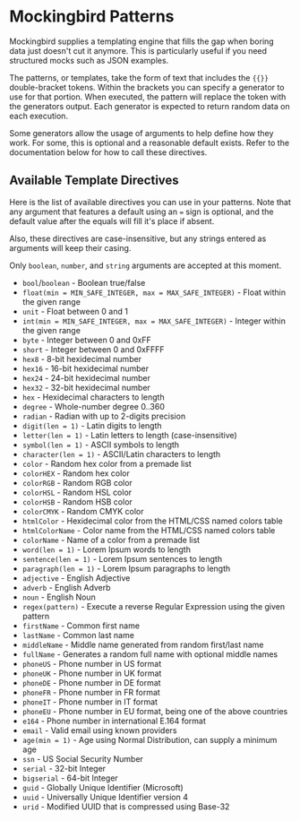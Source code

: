 # Mockingbird Patterns

Mockingbird supplies a templating engine that fills the gap when boring data just
doesn't cut it anymore. This is particularly useful if you need structured mocks
such as JSON examples.

The patterns, or templates, take the form of text that includes the `{{}}`
double-bracket tokens. Within the brackets you can specify a generator to use
for that portion. When executed, the pattern will replace the token with the
generators output. Each generator is expected to return random data on each
execution.

Some generators allow the usage of arguments to help define how they work. For
some, this is optional and a reasonable default exists. Refer to the
documentation below for how to call these directives.

## Available Template Directives

Here is the list of available directives you can use in your patterns. Note that
any argument that features a default using an `=` sign is optional, and the
default value after the equals will fill it's place if absent.

Also, these directives are case-insensitive, but any strings entered as
arguments will keep their casing.

Only `boolean`, `number`, and `string` arguments are accepted at this moment.

* `bool`/`boolean` - Boolean true/false
* `float(min = MIN_SAFE_INTEGER, max = MAX_SAFE_INTEGER)` - Float within the given range
* `unit` - Float between 0 and 1
* `int(min = MIN_SAFE_INTEGER, max = MAX_SAFE_INTEGER)` - Integer within the given range
* `byte` - Integer between 0 and 0xFF
* `short` - Integer between 0 and 0xFFFF
* `hex8` - 8-bit hexidecimal number
* `hex16` - 16-bit hexidecimal number
* `hex24` - 24-bit hexidecimal number
* `hex32` - 32-bit hexidecimal number
* `hex` - Hexidecimal characters to length
* `degree` - Whole-number degree 0..360
* `radian` - Radian with up to 2-digits precision
* `digit(len = 1)` - Latin digits to length
* `letter(len = 1)` - Latin letters to length (case-insensitive)
* `symbol(len = 1)` - ASCII symbols to length
* `character(len = 1)` - ASCII/Latin characters to length
* `color` - Random hex color from a premade list
* `colorHEX` - Random hex color
* `colorRGB` - Random RGB color
* `colorHSL` - Random HSL color
* `colorHSB` - Random HSB color
* `colorCMYK` - Random CMYK color
* `htmlColor` - Hexidecimal color from the HTML/CSS named colors table
* `htmlColorName` - Color name from the HTML/CSS named colors table
* `colorName` - Name of a color from a premade list
* `word(len = 1)` - Lorem Ipsum words to length
* `sentence(len = 1)` - Lorem Ipsum sentences to length
* `paragraph(len = 1)` - Lorem Ipsum paragraphs to length
* `adjective` - English Adjective
* `adverb` - English Adverb
* `noun` - English Noun
* `regex(pattern)` - Execute a reverse Regular Expression using the given pattern
* `firstName` - Common first name
* `lastName` - Common last name
* `middleName` - Middle name generated from random first/last name
* `fullName` - Generates a random full name with optional middle names
* `phoneUS` - Phone number in US format
* `phoneUK` - Phone number in UK format
* `phoneDE` - Phone number in DE format
* `phoneFR` - Phone number in FR format
* `phoneIT` - Phone number in IT format
* `phoneEU` - Phone number in EU format, being one of the above countries
* `e164` - Phone number in international E.164 format
* `email` - Valid email using known providers
* `age(min = 1)` - Age using Normal Distribution, can supply a minimum age
* `ssn` - US Social Security Number
* `serial` - 32-bit Integer
* `bigserial` - 64-bit Integer
* `guid` - Globally Unique Identifier (Microsoft)
* `uuid` - Universally Unique Identifier version 4
* `urid` - Modified UUID that is compressed using Base-32